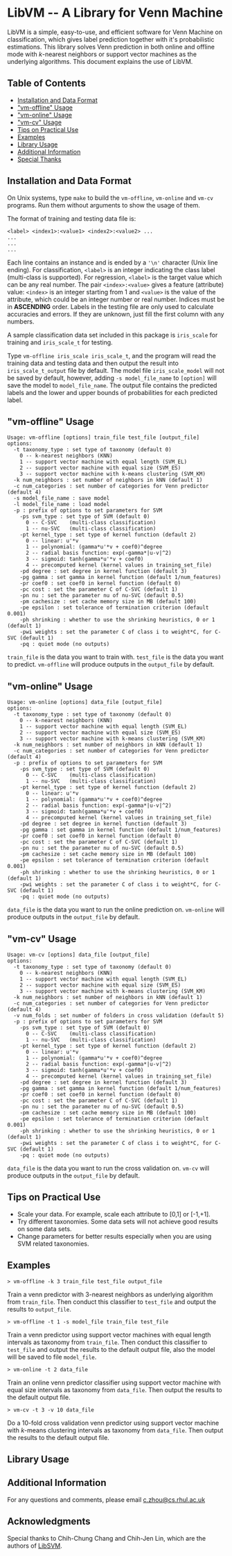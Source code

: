# LibVM -- A Library for Venn Machine

LibVM is a simple, easy-to-use, and efficient software for Venn Machine on classification, which gives label prediction together with it's probabilistic estimations. This library solves Venn prediction in both online and offline mode with _k_-nearest neighbors or support vector machines as the underlying algorithms. This document explains the use of LibVM.

## Table of Contents

* [Installation and Data Format](#installation-and-data-format)
* ["vm-offline" Usage](#vm-offline-usage)
* ["vm-online" Usage](#vm-online-usage)
* ["vm-cv" Usage](#vm-cv-usage)
* [Tips on Practical Use](#tips-on-practical-use)
* [Examples](#examples)
* [Library Usage](#library-usage)
* [Additional Information](#additional-information)
* [Special Thanks](#special-thanks)

## Installation and Data Format

On Unix systems, type `make` to build the `vm-offline`, `vm-online` and `vm-cv` programs. Run them without arguments to show the usage of them.

The format of training and testing data file is:
```
<label> <index1>:<value1> <index2>:<value2> ...
...
...
...
```

Each line contains an instance and is ended by a `'\n'` character (Unix line ending). For classification, `<label>` is an integer indicating the class label (multi-class is supported). For regression, `<label>` is the target value which can be any real number. The pair `<index>:<value>` gives a feature (attribute) value: `<index>` is an integer starting from 1 and `<value>` is the value of the attribute, which could be an integer number or real number. Indices must be in **ASCENDING** order. Labels in the testing file are only used to calculate accuracies and errors. If they are unknown, just fill the first column with any numbers.

A sample classification data set included in this package is `iris_scale` for training and `iris_scale_t` for testing.

Type `vm-offline iris_scale iris_scale_t`, and the program will read the training data and testing data and then output the result into `iris_scale_t_output` file by default. The model file `iris_scale_model` will not be saved by default, however, adding `-s model_file_name` to `[option]` will save the model to `model_file_name`. The output file contains the predicted labels and the lower and upper bounds of probabilities for each predicted label.

## "vm-offline" Usage
```
Usage: vm-offline [options] train_file test_file [output_file]
options:
  -t taxonomy_type : set type of taxonomy (default 0)
    0 -- k-nearest neighbors (KNN)
    1 -- support vector machine with equal length (SVM_EL)
    2 -- support vector machine with equal size (SVM_ES)
    3 -- support vector machine with k-means clustering (SVM_KM)
  -k num_neighbors : set number of neighbors in kNN (default 1)
  -c num_categories : set number of categories for Venn predictor (default 4)
  -s model_file_name : save model
  -l model_file_name : load model
  -p : prefix of options to set parameters for SVM
    -ps svm_type : set type of SVM (default 0)
      0 -- C-SVC    (multi-class classification)
      1 -- nu-SVC   (multi-class classification)
    -pt kernel_type : set type of kernel function (default 2)
      0 -- linear: u'*v
      1 -- polynomial: (gamma*u'*v + coef0)^degree
      2 -- radial basis function: exp(-gamma*|u-v|^2)
      3 -- sigmoid: tanh(gamma*u'*v + coef0)
      4 -- precomputed kernel (kernel values in training_set_file)
    -pd degree : set degree in kernel function (default 3)
    -pg gamma : set gamma in kernel function (default 1/num_features)
    -pr coef0 : set coef0 in kernel function (default 0)
    -pc cost : set the parameter C of C-SVC (default 1)
    -pn nu : set the parameter nu of nu-SVC (default 0.5)
    -pm cachesize : set cache memory size in MB (default 100)
    -pe epsilon : set tolerance of termination criterion (default 0.001)
    -ph shrinking : whether to use the shrinking heuristics, 0 or 1 (default 1)
    -pwi weights : set the parameter C of class i to weight*C, for C-SVC (default 1)
    -pq : quiet mode (no outputs)
```
`train_file` is the data you want to train with.
`test_file` is the data you want to predict.
`vm-offline` will produce outputs in the `output_file` by default.

## "vm-online" Usage
```
Usage: vm-online [options] data_file [output_file]
options:
  -t taxonomy_type : set type of taxonomy (default 0)
    0 -- k-nearest neighbors (KNN)
    1 -- support vector machine with equal length (SVM_EL)
    2 -- support vector machine with equal size (SVM_ES)
    3 -- support vector machine with k-means clustering (SVM_KM)
  -k num_neighbors : set number of neighbors in kNN (default 1)
  -c num_categories : set number of categories for Venn predictor (default 4)
  -p : prefix of options to set parameters for SVM
    -ps svm_type : set type of SVM (default 0)
      0 -- C-SVC    (multi-class classification)
      1 -- nu-SVC   (multi-class classification)
    -pt kernel_type : set type of kernel function (default 2)
      0 -- linear: u'*v
      1 -- polynomial: (gamma*u'*v + coef0)^degree
      2 -- radial basis function: exp(-gamma*|u-v|^2)
      3 -- sigmoid: tanh(gamma*u'*v + coef0)
      4 -- precomputed kernel (kernel values in training_set_file)
    -pd degree : set degree in kernel function (default 3)
    -pg gamma : set gamma in kernel function (default 1/num_features)
    -pr coef0 : set coef0 in kernel function (default 0)
    -pc cost : set the parameter C of C-SVC (default 1)
    -pn nu : set the parameter nu of nu-SVC (default 0.5)
    -pm cachesize : set cache memory size in MB (default 100)
    -pe epsilon : set tolerance of termination criterion (default 0.001)
    -ph shrinking : whether to use the shrinking heuristics, 0 or 1 (default 1)
    -pwi weights : set the parameter C of class i to weight*C, for C-SVC (default 1)
    -pq : quiet mode (no outputs)
```
`data_file` is the data you want to run the online prediction on.
`vm-online` will produce outputs in the `output_file` by default.

## "vm-cv" Usage
```
Usage: vm-cv [options] data_file [output_file]
options:
  -t taxonomy_type : set type of taxonomy (default 0)
    0 -- k-nearest neighbors (KNN)
    1 -- support vector machine with equal length (SVM_EL)
    2 -- support vector machine with equal size (SVM_ES)
    3 -- support vector machine with k-means clustering (SVM_KM)
  -k num_neighbors : set number of neighbors in kNN (default 1)
  -c num_categories : set number of categories for Venn predictor (default 4)
  -v num_folds : set number of folders in cross validation (default 5)
  -p : prefix of options to set parameters for SVM
    -ps svm_type : set type of SVM (default 0)
      0 -- C-SVC    (multi-class classification)
      1 -- nu-SVC   (multi-class classification)
    -pt kernel_type : set type of kernel function (default 2)
      0 -- linear: u'*v
      1 -- polynomial: (gamma*u'*v + coef0)^degree
      2 -- radial basis function: exp(-gamma*|u-v|^2)
      3 -- sigmoid: tanh(gamma*u'*v + coef0)
      4 -- precomputed kernel (kernel values in training_set_file)
    -pd degree : set degree in kernel function (default 3)
    -pg gamma : set gamma in kernel function (default 1/num_features)
    -pr coef0 : set coef0 in kernel function (default 0)
    -pc cost : set the parameter C of C-SVC (default 1)
    -pn nu : set the parameter nu of nu-SVC (default 0.5)
    -pm cachesize : set cache memory size in MB (default 100)
    -pe epsilon : set tolerance of termination criterion (default 0.001)
    -ph shrinking : whether to use the shrinking heuristics, 0 or 1 (default 1)
    -pwi weights : set the parameter C of class i to weight*C, for C-SVC (default 1)
    -pq : quiet mode (no outputs)
```
`data_file` is the data you want to run the cross validation on.
`vm-cv` will produce outputs in the `output_file` by default.

## Tips on Practical Use
* Scale your data. For example, scale each attribute to [0,1] or [-1,+1].
* Try different taxonomies. Some data sets will not achieve good results on some data sets.
* Change parameters for better results especially when you are using SVM related taxonomies.

## Examples
```
> vm-offline -k 3 train_file test_file output_file
```

Train a venn predictor with 3-nearest neighbors as underlying algorithm from `train_file`. Then conduct this classifier to `test_file` and output the results to `output_file`.

```
> vm-offline -t 1 -s model_file train_file test_file
```

Train a venn predictor using support vector machines with equal length intervals as taxonomy from `train_file`. Then conduct this classifier to `test_file` and output the results to the default output file, also the model will be saved to file `model_file`.

```
> vm-online -t 2 data_file
```

Train an online venn predictor classifier using support vector machine with equal size intervals as taxonomy from `data_file`. Then output the results to the default output file.

```
> vm-cv -t 3 -v 10 data_file
```

Do a 10-fold cross validation venn predictor using support vector machine with _k_-means clustering intervals as taxonomy from `data_file`. Then output the results to the default output file.

## Library Usage


## Additional Information
For any questions and comments, please email [c.zhou@cs.rhul.ac.uk](mailto:c.zhou@cs.rhul.ac.uk)

## Acknowledgments
Special thanks to Chih-Chung Chang and Chih-Jen Lin, which are the authors of [LibSVM](http://www.csie.ntu.edu.tw/~cjlin/libsvm/).